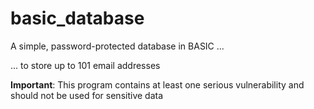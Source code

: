 # basic_database
A simple, password-protected database in BASIC ...

... to store up to 101 email addresses

**Important**: This program contains at least one serious vulnerability and should not be used for sensitive data
